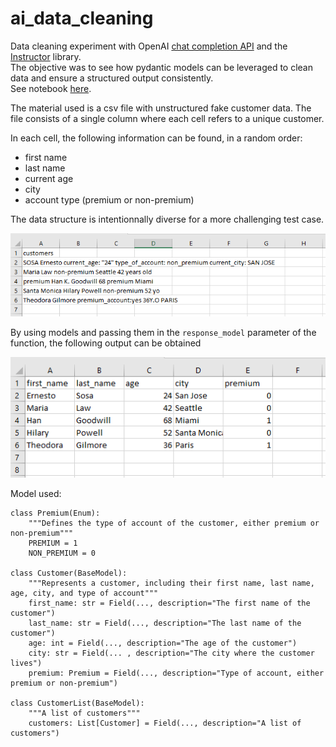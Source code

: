 # ai_data_cleaning


Data cleaning experiment with OpenAI [chat completion API](https://platform.openai.com/docs/guides/text-generation/chat-completions-api) and the [Instructor](https://python.useinstructor.com/) library.<br>
The objective was to see how pydantic models can be leveraged to clean data and ensure a structured output consistently.<br>
See notebook [here](https://github.com/FlorianLD/ai_data_cleaning/blob/main/ai_data_cleaning.ipynb).

The material used is a csv file with unstructured fake customer data.
The file consists of a single column where each cell refers to a unique customer. 

In each cell, the following information can be found, in a random order:
- first name
- last name
- current age
- city
- account type (premium or non-premium)

The data structure is intentionnally diverse for a more challenging test case.

![Material](/material.png)

By using models and passing them in the `response_model` parameter of the function, the following output can be obtained

![Final](/final_output.png)

Model used:
```
class Premium(Enum):
    """Defines the type of account of the customer, either premium or non-premium"""
    PREMIUM = 1
    NON_PREMIUM = 0

class Customer(BaseModel):
    """Represents a customer, including their first name, last name, age, city, and type of account"""
    first_name: str = Field(..., description="The first name of the customer")
    last_name: str = Field(..., description="The last name of the customer")
    age: int = Field(..., description="The age of the customer")
    city: str = Field(... , description="The city where the customer lives")
    premium: Premium = Field(..., description="Type of account, either premium or non-premium")

class CustomerList(BaseModel):
    """A list of customers"""
    customers: List[Customer] = Field(..., description="A list of customers")
```
